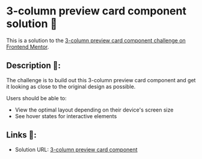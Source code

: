 # 3-column preview card component solution 🚗

This is a solution to the [3-column preview card component challenge on Frontend Mentor](https://www.frontendmentor.io/challenges/3column-preview-card-component-pH92eAR2-).

## Description 📝:

The challenge is to build out this 3-column preview card component and get it looking as close to the original design as possible.

Users should be able to:

- View the optimal layout depending on their device's screen size
- See hover states for interactive elements

## Links 🔗:

- Solution URL: [3-column preview card component](#)
